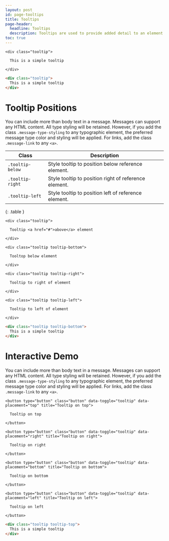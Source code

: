 ```yaml
---
layout: post
id: page-tooltips
title: Tooltips
page-header:
  headline: Tooltips
  description: Tooltips are used to provide added detail to an element.
toc: true
---
```


<div class="panel flush-bottom">

  <div class="panel-cell">

    <div class="tooltip">

      This is a simple tooltip

    </div>

  </div>

  <div class="panel-cell panel-cell-light panel-cell-code-block" markdown="1">

```html
<div class="tooltip">
  This is a simple tooltip
</div>
```

  </div>

</div>

# Tooltip Positions

You can include more than body text in a message. Messages can support any HTML content. All type styling will be retained. However, if you add the class `.message-type-styling` to any typographic element, the preferred message type color and styling will be applied. For links, add the class `.message-link` to any `<a>`.

| Class            | Description                                           |
| ---------------- | ----------------------------------------------------- |
| `.tooltip-below` | Style tooltip to position below reference element.    |
| `.tooltip-right` | Style tooltip to position right of reference element. |
| `.tooltip-left`  | Style tooltip to position left of reference element.  |
{: .table }

<div class="panel flush-bottom">

  <div class="panel-cell">

    <div class="tooltip">

      Tooltip <a href="#">above</a> element

    </div>

    <div class="tooltip tooltip-bottom">

      Tooltop below element

    </div>

    <div class="tooltip tooltip-right">

      Tooltip to right of element

    </div>

    <div class="tooltip tooltip-left">

      Tooltip to left of element

    </div>

  </div>

  <div class="panel-cell panel-cell-light panel-cell-code-block" markdown="1">

```html
<div class="tooltip tooltip-bottom">
  This is a simple tooltip
</div>
```

  </div>

</div>

# Interactive Demo

You can include more than body text in a message. Messages can support any HTML content. All type styling will be retained. However, if you add the class `.message-type-styling` to any typographic element, the preferred message type color and styling will be applied. For links, add the class `.message-link` to any `<a>`.

<div class="panel flush-bottom">

  <div class="panel-cell">

    <button type="button" class="button" data-toggle="tooltip" data-placement="top" title="Tooltip on top">

      Tooltip on top

    </button>

    <button type="button" class="button" data-toggle="tooltip" data-placement="right" title="Tooltip on right">

      Tooltip on right

    </button>

    <button type="button" class="button" data-toggle="tooltip" data-placement="bottom" title="Tooltip on bottom">

      Tooltip on bottom

    </button>

    <button type="button" class="button" data-toggle="tooltip" data-placement="left" title="Tooltip on left">

      Tooltip on left

    </button>

  </div>

  <div class="panel-cell panel-cell-light panel-cell-code-block" markdown="1">

```html
<div class="tooltip tooltip-top">
  This is a simple tooltip
</div>
```

  </div>

</div>

